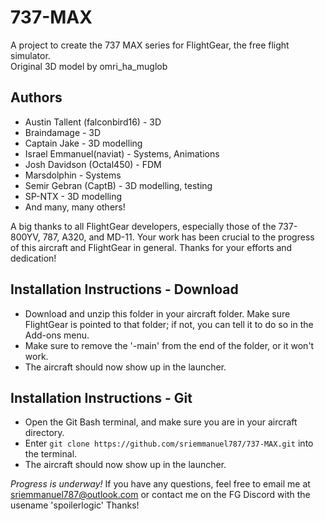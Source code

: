 # 737-MAX
A project to create the 737 MAX series for FlightGear, the free flight simulator.
<br>Original 3D model by omri_ha_muglob

## Authors
- Austin Tallent (falconbird16) - 3D
- Braindamage - 3D
- Captain Jake - 3D modelling
- Israel Emmanuel(naviat) - Systems, Animations
- Josh Davidson (Octal450) - FDM
- Marsdolphin - Systems
- Semir Gebran (CaptB) - 3D modelling, testing
- SP-NTX - 3D modelling
- And many, many others!

A big thanks to all FlightGear developers, especially those of the 737-800YV, 787, A320, and MD-11. Your work has been crucial to the progress of this aircraft and FlightGear in general. Thanks for your efforts and dedication!

## Installation Instructions - Download
- Download and unzip this folder in your aircraft folder. Make sure FlightGear is pointed to that folder; if not, you can tell it to do so in the Add-ons menu.
- Make sure to remove the '-main' from the end of the folder, or it won't work.
- The aircraft should now show up in the launcher.

## Installation Instructions - Git
- Open the Git Bash terminal, and make sure you are in your aircraft directory.
- Enter `git clone https://github.com/sriemmanuel787/737-MAX.git` into the terminal.
- The aircraft should now show up in the launcher.

*Progress is underway!* If you have any questions, feel free to email me at sriemmanuel787@outlook.com or contact me on the FG Discord with the usename 'spoilerlogic' Thanks!
